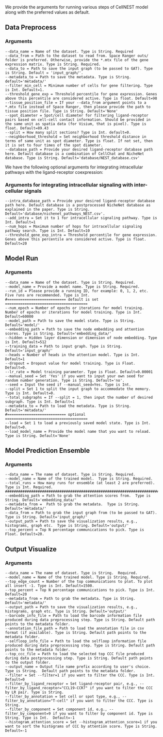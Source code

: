 We provide the arguments for running various steps of CellNEST model along with the preferred values as default. 

## Data Preprocess 
### Arguments
    --data_name = Name of the dataset. Type is String. Required
    --data_from = Path to the dataset to read from. Space Ranger outs/ folder is preferred. Otherwise, provide the *.mtx file of the gene expression matrix. Type is String. Required.
    --data_to = Path to save the input graph (to be passed to GAT). Type is String. Default = 'input_graph/'.
    --metadata_to = Path to save the metadata. Type is String. default='metadata/'
    --filter_min_cell = Minimum number of cells for gene filtering. Type is Int. Default=1. 
    --threshold_gene_exp = Threshold percentile for gene expression. Genes above this percentile are considered active. Type is float. Default=98
    --tissue_position_file = If your --data_from argument points to a *.mtx file instead of Space Ranger, then please provide the path to tissue position file. Type is String. Default='None'
    --spot_diameter = Spot/cell diameter for filtering ligand-receptor pairs based on cell-cell contact information. Should be provided in the same unit as spatia data (for Visium, that is pixel). Type is float. Default=89.43
    --split = How many split sections? Type is Int. default=0. 
    --neighborhood_threshold = Set neighborhood threshold distance in terms of same unit as spot diameter. Type is float. If not set, then it is set to four times of the spot diameter.
    --database_path = Provide your desired ligand-receptor database path here. Default database is a combination of CellChat and NicheNet database. Type is String. Default='database/NEST_database.csv'


We have the following optional arguments for integrating intracellular pathways with the ligand-receptor coexpression:
### Arguments for integrating intracellular signaling with inter-cellular signals
    --intra_database_path = Provide your desired ligand-receptor database path here. Default database is a postprocessed NicheNet database as explained in the paper. Type is String. Default='database/nichenet_pathways_NEST.csv'. 
    --add_intra = Set it to 1 for intracellular signaling pathway. Type is Int. Default=1
    --num_hops = Maximum number of hops for intracellular signaling pathway search. Type is Int. Default=10
    --threshold_gene_exp_intra = Threshold percentile for gene expression. Genes above this percentile are considered active. Type is float. Default=20

## Model Run 
### Arguments
    --data_name = Name of the dataset. Type is String. Required.  
    --model_name = Provide a model name. Type is String. Required. 
    --run_id = Please provide a running ID, for example: 0, 1, 2, etc. Five runs are recommended. Type is Int.
    #=========================== default is set ======================================
    --num_epoch = Number of epochs or iterations for model training. Number of epochs or iterations for model training. Type is Int. Default=60000
    --model_path = Path to save the model state. Type is String. Default='model/'  
    --embedding_path = Path to save the node embedding and attention scores. Type is String. Default='embedding_data/'
    --hidden = Hidden layer dimension or dimension of node embedding. Type is Int. Default=512
    --training_data = Path to input graph. Type is String. Default='input_graph/'
    --heads = Number of heads in the attention model. Type is Int. Default=1
    --dropout = Dropout value for model training. Type is Float. Default=0.
    --lr_rate = Model training parameter. Type is Float. Default=0.00001
    --manual_seed = Set 'Yes' if you want to input your own seed for random number generation. Type is String. Default='no'. 
    --seed = Input the seed if --manual_seed=Yes. Type is Int. 
    --split = Set 1 to split the input graph to accommodate the memory. Type is Int. Default=0. 
    --total_subgraphs = If --split = 1, then input the number of desired subgraph. Type is Int. Default=1
    --metadata_to = Path to load the metadata. Type is String. Default='metadata/'
    #=========================== optional ======================================
    --load = Set 1 to load a previously saved model state. Type is Int. Default=0.  
    --load_model_name = Provide the model name that you want to reload. Type is String. Default='None'

## Model Prediction Ensemble 
### Arguments
    --data_name = The name of dataset. Type is String. Required.
    --model_name = Name of the trained model.  Type is String. Required.
    --total_runs = How many runs for ensemble (at least 2 are preferred). Type is Int. Required.
    #######################################################################################################
    --embedding_path = Path to grab the attention scores from.  Type is String. Default='embedding_data/'
    --metadata_from =  Path to grab the metadata.  Type is String. Default='metadata/' 
    --data_from = Path to grab the input graph from (to be passed to GAT).  Type is String. Default='input_graph/'
    --output_path = Path to save the visualization results, e.g., histograms, graph etc.  Type is String. Default='output/'
    --top_percent = Top N percentage communications to pick. Type is Float. Default=20.
    

## Output Visualize 
### Arguments
    --data_name = The name of dataset. Type is String.  Required.
    --model_name = Name of the trained model. Type is String. Required.
    --top_edge_count = Number of the top communications to plot. To plot all insert -1. Type is Int. Default=1500.
    --top_percent = Top N percentage communications to pick. Type is Int. Default=20    
    --metadata_from = Path to grab the metadata. Type is String. Default='metadata/' 
    --output_path = Path to save the visualization results, e.g., histograms, graph etc. Type is String. Default='output/'
    --barcode_info_file = Path to load the barcode information file produced during data preprocessing step. Type is String. Default path points to the metadata folder.
    --annotation_file_path = Path to load the annotation file in csv format (if available). Type is String. Default path points to the metadata folder.
    --selfloop_info_file = Path to load the selfloop information file produced during data preprocessing step. Type is String. Default path points to the metadata folder.
    --top_ccc_file = Path to load the selected top CCC file produced during data postprocessing step. Type is String. Default path points to the output folder.
    --output_name = Output file name prefix according to user's choice. Type is String.  Default path points to the metadata folder.
    --filter = Set --filter=1 if you want to filter the CCC. Type is Int. Default=0
    --filter_by_ligand_receptor = Set ligand-receptor pair, e.g., --filter_by_ligand_receptor="CCL19-CCR7" if you want to filter the CCC by LR pair. Type is String. 
    --filter_by_annotation = Set cell or spot type, e.g., --filter_by_annotation="T-cell" if you want to filter the CCC. Type is String.
    --filter_by_component = Set component id, e.g., --filter_by_component=9 if you want to filter by component id. Type is String. Type is Int.  Default=-1
    --histogram_attention_score = Set --histogram_attention_score=1 if you want to sort the histograms of CCC by attention score. Type is String. Default=-1

